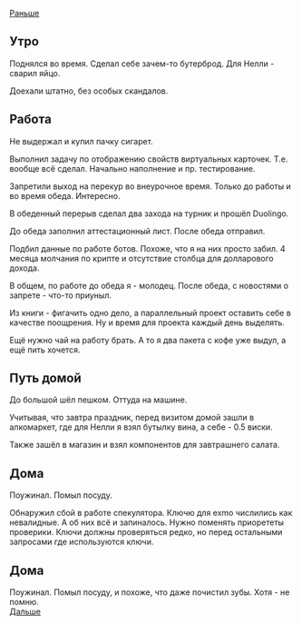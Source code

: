 [Раньше](2020.06.24.md)  
## Утро
Поднялся во время. Сделал себе зачем-то бутерброд. Для Нелли - сварил яйцо.

Доехали штатно, без особых скандалов.
## Работа
Не выдержал и купил пачку сигарет.

Выполнил задачу по отображению свойств виртуальных карточек. Т.е. вообще всё сделал. Начально наполнение и пр. тестирование.

Запретили выход на перекур во внеурочное время. Только до работы и во время обеда. Интересно.

В обеденный перерыв сделал два захода на турник и прошёл Duolingo.

До обеда заполнил аттестационный лист. После обеда отправил.

Подбил данные по работе ботов. Похоже, что я на них просто забил. 4 месяца молчания по крипте и отсутствие столбца для долларового дохода.

В общем, по работе до обеда я - молодец. После обеда, с новостями о запрете - что-то приуныл.

Из книги - фигачить одно дело, а параллельный проект оставить себе в качестве поощрения. Ну и время для проекта каждый день выделять.

Ещё нужно чай на работу брать. А то я два пакета с кофе уже выдул, а ещё пить хочется.
## Путь домой
До большой шёл пешком. Оттуда на машине.

Учитывая, что завтра праздник, перед визитом домой зашли в алкомаркет, где для Нелли я взял бутылку вина, а себе - 0.5 виски.

Также зашёл в магазин и взял компонентов для завтрашнего салата.
## Дома
Поужинал. Помыл посуду.

Обнаружил сбой в работе спекулятора. Ключю для exmo числились как невалидные. А об них всё и запиналось. Нужно поменять приорететы проверики. Ключи должны проверяться редко, но перед остальными запросами где используются ключи.
## Дома
Поужинал. Помыл посуду, и похоже, что даже почистил зубы. Хотя - не помню.  
[Дальше](2020.06.27.md)
